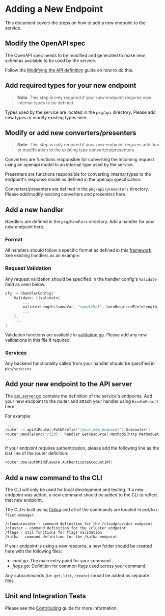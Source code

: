 # Adding a New Endpoint
This document covers the steps on how to add a new endpoint to the service.

## Modify the OpenAPI spec
The OpenAPI spec needs to be modified and generated to make new schemas available to be used by the service.

Follow the [Modifying the API definition](../CONTRIBUTING.md#modifying-the-api-definition) guide on how to do this.

## Add required types for your new endpoint
> **Note**: This step is only required if your new endpoint requires new internal types to be defined.

Types used by the service are located in the `pkg/api` directory. Please add new types or modify existing types here.

## Modify or add new converters/presenters
> **Note**: This step is only required if your new endpoint requires addition or modification to the existing type converters/presenters

Converters are functions responsible for converting the incoming request using an openapi model to an internal type used by the service.

Presenters are functions responsible for converting internal types to the endpoint's response model as defined in the openapi specification.

Converters/presenters are defined in the `pkg/api/presenters` directory. Please add/modify existing converters and presenters here.

## Add a new handler
Handlers are defined in the `pkg/handlers` directory. Add a handler for your new endpoint here.

### Format
All handlers should follow a specific format as defined in this [framework](https://github.com/bf2fc6cc711aee1a0c2a/kas-fleet-manager/blob/main/pkg/handlers/framework.go). See existing handlers as an example.

### Request Validation
Any request validation should be specified in the handler config's `Validate` field as seen below.

```go
cfg := &handlerConfig{
    Validate: []validate{
        ...
        validateLength(&someVar, "sampleVal", &minRequiredFieldLength, nil),
        ...
    },
    ...
}
```

Validation functions are available in [validation.go](https://github.com/bf2fc6cc711aee1a0c2a/kas-fleet-manager/blob/master/pkg/handlers/validation.go). Please add any new validations in this file if required.

### Services
Any backend functionality called from your handler should be specified in `pkg/services`.

## Add your new endpoint to the API server
The [api_server.go](https://github.com/bf2fc6cc711aee1a0c2a/kas-fleet-manager/blob/master/cmd/kas-fleet-manager/server/api_server.go) contains the definition of the service's endpoints. Add your new endpoint to the router and attach your handler using `HandleFunc()` here.

For example

```go
...
router := apiV1Router.PathPrefix("/your_new_endpoint").Subrouter()
router.HandleFunc("/{id}", handler.GetResource).Methods(http.MethodGet)
...
```

If your endpoint requires authentication, please add the following line as the last line of the router definition:

```go
router.Use(authMiddleware.AuthenticateAccountJWT)
```



## Add a new command to the CLI
The CLI will only be used for local development and testing. If a new endpoint was added, a new command should be added to the CLI to reflect that new endpoint.

The CLI is built using [Cobra](https://github.com/spf13/cobra) and all of the commands are located in `cmd/kas-fleet-manager`.

```
/cloudprovider - command definition for the /cloudprovider endpoint
/cluster - command definition for the /cluster endpoint
/flags - util functions for flags validation
/kafka - command definition for the /kafka endpoint
```

If your endpoint is using a new resource, a new folder should be created here with the following files:
- _cmd.go_: The main entry point for your command
- _flags.go_: Definition for common flags used across your command. 

Any subcommands (i.e. `get`, `list`, `create`) should be added as separate files.

## Unit and Integration Tests
Please see the [Contributing](../CONTRIBUTING.md) guide for more information.